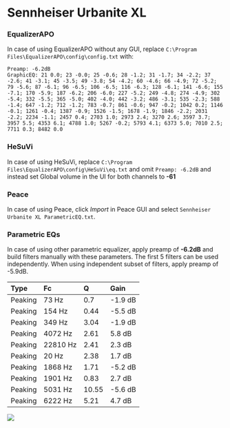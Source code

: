 # Sennheiser Urbanite XL

### EqualizerAPO
In case of using EqualizerAPO without any GUI, replace `C:\Program Files\EqualizerAPO\config\config.txt`
with:
```
Preamp: -6.2dB
GraphicEQ: 21 0.0; 23 -0.0; 25 -0.6; 28 -1.2; 31 -1.7; 34 -2.2; 37 -2.6; 41 -3.1; 45 -3.5; 49 -3.8; 54 -4.2; 60 -4.6; 66 -4.9; 72 -5.2; 79 -5.6; 87 -6.1; 96 -6.5; 106 -6.5; 116 -6.3; 128 -6.1; 141 -6.6; 155 -7.1; 170 -5.9; 187 -6.2; 206 -6.0; 227 -5.2; 249 -4.8; 274 -4.9; 302 -5.4; 332 -5.5; 365 -5.0; 402 -4.0; 442 -3.2; 486 -3.1; 535 -2.3; 588 -1.4; 647 -1.2; 712 -1.2; 783 -0.7; 861 -0.6; 947 -0.2; 1042 0.2; 1146 -0.1; 1261 -0.4; 1387 -0.9; 1526 -1.5; 1678 -1.9; 1846 -2.2; 2031 -2.2; 2234 -1.1; 2457 0.4; 2703 1.0; 2973 2.4; 3270 2.6; 3597 3.7; 3957 5.5; 4353 6.1; 4788 1.0; 5267 -0.2; 5793 4.1; 6373 5.0; 7010 2.5; 7711 0.3; 8482 0.0
```

### HeSuVi
In case of using HeSuVi, replace `C:\Program Files\EqualizerAPO\config\HeSuVi\eq.txt` and omit `Preamp:
-6.2dB` and instead set Global volume in the UI for both channels to **-61**

### Peace
In case of using Peace, click *Import* in Peace GUI and select `Sennheiser Urbanite XL ParametricEQ.txt`.

### Parametric EQs
In case of using other parametric equalizer, apply preamp of **-6.2dB** and build filters manually
with these parameters. The first 5 filters can be used independently.
When using independent subset of filters, apply preamp of -5.9dB.

| Type    | Fc       |     Q | Gain    |
|:--------|:---------|:------|:--------|
| Peaking | 73 Hz    |  0.7  | -1.9 dB |
| Peaking | 154 Hz   |  0.44 | -5.5 dB |
| Peaking | 349 Hz   |  3.04 | -1.9 dB |
| Peaking | 4072 Hz  |  2.61 | 5.8 dB  |
| Peaking | 22810 Hz |  2.41 | 2.3 dB  |
| Peaking | 20 Hz    |  2.38 | 1.7 dB  |
| Peaking | 1868 Hz  |  1.71 | -5.2 dB |
| Peaking | 1901 Hz  |  0.83 | 2.7 dB  |
| Peaking | 5031 Hz  | 10.55 | -5.6 dB |
| Peaking | 6222 Hz  |  5.21 | 4.7 dB  |

![](https://raw.githubusercontent.com/jaakkopasanen/AutoEq/master/results/innerfidelity/sbaf-serious/Sennheiser%20Urbanite%20XL/Sennheiser%20Urbanite%20XL.png)
